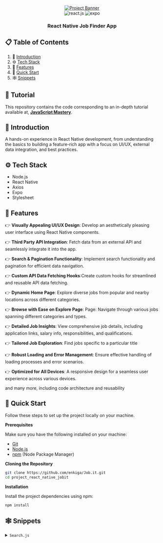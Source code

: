 <div align="center">
  <br />
    <a href="https://youtu.be/mJ3bGvy0WAY?feature=shared" target="_blank">
      <img src="https://github.com/adrianhajdin/project_react_native_jobs/assets/151519281/e7514725-0706-4080-bee4-b042554dabf7" alt="Project Banner">
    </a>
  <br />
  <div>
    <img src="https://img.shields.io/badge/-React_Native-black?style=for-the-badge&logoColor=white&logo=react&color=61DAFB" alt="react.js" />
    <img src="https://img.shields.io/badge/-Expo-black?style=for-the-badge&logoColor=white&logo=expo&color=000020" alt="expo" />
  </div>
  <h3 align="center">React Native Job Finder App</h3>
</div>

## 📋 <a name="table">Table of Contents</a>

1. 🤖 [Introduction](#introduction)
2. ⚙️ [Tech Stack](#tech-stack)
3. 🔋 [Features](#features)
4. 🤸 [Quick Start](#quick-start)
5. 🕸️ [Snippets](#snippets)

## 🚨 Tutorial

This repository contains the code corresponding to an in-depth tutorial available at, <a href="https://www.youtube.com/@javascriptmastery/videos" target="_blank"><b>JavaScript Mastery</b></a>.

## <a name="introduction">🤖 Introduction</a>

A hands-on experience in React Native development, from understanding the basics to building a feature-rich app with a focus on UI/UX, external data integration, and best practices.

## <a name="tech-stack">⚙️ Tech Stack</a>

- Node.js
- React Native
- Axios
- Expo
- Stylesheet

## <a name="features">🔋 Features</a>

👉 **Visually Appealing UI/UX Design**: Develop an aesthetically pleasing user interface using React Native components.

👉 **Third Party API Integration**: Fetch data from an external API and seamlessly integrate it into the app.

👉 **Search & Pagination Functionality**: Implement search functionality and pagination for efficient data navigation.

👉 **Custom API Data Fetching Hooks**:Create custom hooks for streamlined and reusable API data fetching.

👉 **Dynamic Home Page**: Explore diverse jobs from popular and nearby locations across different categories.

👉 **Browse with Ease on Explore Page**: Page: Navigate through various jobs spanning different categories and types.

👉 **Detailed Job Insights**: View comprehensive job details, including application links, salary info, responsibilities, and qualifications.

👉 **Tailored Job Exploration**: Find jobs specific to a particular title

👉 **Robust Loading and Error Management**: Ensure effective handling of loading processes and error scenarios.

👉 **Optimized for All Devices**: A responsive design for a seamless user experience across various devices.

and many more, including code architecture and reusability

## <a name="quick-start">🤸 Quick Start</a>

Follow these steps to set up the project locally on your machine.

**Prerequisites**

Make sure you have the following installed on your machine:

- [Git](https://git-scm.com/)
- [Node.js](https://nodejs.org/en)
- [npm](https://www.npmjs.com/) (Node Package Manager)

**Cloning the Repository**

```bash
git clone https://github.com/enkiga/Job.it.git
cd project_react_native_jobit
```

**Installation**

Install the project dependencies using npm:

```bash
npm install
```

## <a name="snippets">🕸️ Snippets</a>

<details>
<summary><code>Search.js</code></summary>

```javascript
import React, { useEffect, useState } from "react";
import {
  ActivityIndicator,
  FlatList,
  Image,
  TouchableOpacity,
  View,
} from "react-native";
import { Stack, useRouter, useSearchParams } from "expo-router";
import { Text, SafeAreaView } from "react-native";
import axios from "axios";

import { ScreenHeaderBtn, NearbyJobCard } from "../../components";
import { COLORS, icons, SIZES } from "../../constants";
import styles from "../../styles/search";

const JobSearch = () => {
  const params = useSearchParams();
  const router = useRouter();

  const [searchResult, setSearchResult] = useState([]);
  const [searchLoader, setSearchLoader] = useState(false);
  const [searchError, setSearchError] = useState(null);
  const [page, setPage] = useState(1);

  const handleSearch = async () => {
    setSearchLoader(true);
    setSearchResult([]);

    try {
      const options = {
        method: "GET",
        url: `https://jsearch.p.rapidapi.com/search`,
        headers: {
          "X-RapidAPI-Key": "",
          "X-RapidAPI-Host": "jsearch.p.rapidapi.com",
        },
        params: {
          query: params.id,
          page: page.toString(),
        },
      };

      const response = await axios.request(options);
      setSearchResult(response.data.data);
    } catch (error) {
      setSearchError(error);
      console.log(error);
    } finally {
      setSearchLoader(false);
    }
  };

  const handlePagination = (direction) => {
    if (direction === "left" && page > 1) {
      setPage(page - 1);
      handleSearch();
    } else if (direction === "right") {
      setPage(page + 1);
      handleSearch();
    }
  };

  useEffect(() => {
    handleSearch();
  }, []);

  return (
    <SafeAreaView style={{ flex: 1, backgroundColor: COLORS.lightWhite }}>
      <Stack.Screen
        options={{
          headerStyle: { backgroundColor: COLORS.lightWhite },
          headerShadowVisible: false,
          headerLeft: () => (
            <ScreenHeaderBtn
              iconUrl={icons.left}
              dimension="60%"
              handlePress={() => router.back()}
            />
          ),
          headerTitle: "",
        }}
      />

      <FlatList
        data={searchResult}
        renderItem={({ item }) => (
          <NearbyJobCard
            job={item}
            handleNavigate={() => router.push(`/job-details/${item.job_id}`)}
          />
        )}
        keyExtractor={(item) => item.job_id}
        contentContainerStyle={{ padding: SIZES.medium, rowGap: SIZES.medium }}
        ListHeaderComponent={() => (
          <>
            <View style={styles.container}>
              <Text style={styles.searchTitle}>{params.id}</Text>
              <Text style={styles.noOfSearchedJobs}>Job Opportunities</Text>
            </View>
            <View style={styles.loaderContainer}>
              {searchLoader ? (
                <ActivityIndicator size="large" color={COLORS.primary} />
              ) : (
                searchError && <Text>Oops something went wrong</Text>
              )}
            </View>
          </>
        )}
        ListFooterComponent={() => (
          <View style={styles.footerContainer}>
            <TouchableOpacity
              style={styles.paginationButton}
              onPress={() => handlePagination("left")}
            >
              <Image
                source={icons.chevronLeft}
                style={styles.paginationImage}
                resizeMode="contain"
              />
            </TouchableOpacity>
            <View style={styles.paginationTextBox}>
              <Text style={styles.paginationText}>{page}</Text>
            </View>
            <TouchableOpacity
              style={styles.paginationButton}
              onPress={() => handlePagination("right")}
            >
              <Image
                source={icons.chevronRight}
                style={styles.paginationImage}
                resizeMode="contain"
              />
            </TouchableOpacity>
          </View>
        )}
      />
    </SafeAreaView>
  );
};

export default JobSearch;
```

</details>
</a>
